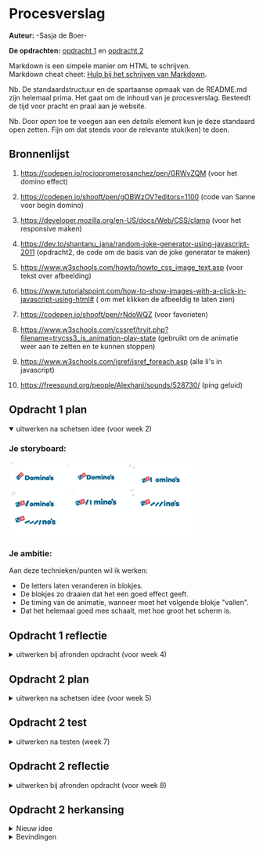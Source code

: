 # Procesverslag
**Auteur:** -Sasja de Boer-

**De opdrachten:** [opdracht 1](opdracht1/index.html) en [opdracht 2](opdracht2/index.html)


Markdown is een simpele manier om HTML te schrijven.  
Markdown cheat cheet: [Hulp bij het schrijven van Markdown](https://github.com/adam-p/markdown-here/wiki/Markdown-Cheatsheet).

Nb. De standaardstructuur en de spartaanse opmaak van de README.md zijn helemaal prima. Het gaat om de inhoud van je procesverslag. Besteedt de tijd voor pracht en praal aan je website.

Nb. Door *open* toe te voegen aan een *details* element kun je deze standaard open zetten. Fijn om dat steeds voor de relevante stuk(ken) te doen.



## Bronnenlijst
  1. https://codepen.io/rociopromerosanchez/pen/GRWvZQM (voor het domino effect)
  2. https://codepen.io/shooft/pen/gOBWzOV?editors=1100 (code van Sanne voor begin domino)
  2. https://developer.mozilla.org/en-US/docs/Web/CSS/clamp (voor het responsive maken)
  3. https://dev.to/shantanu_jana/random-joke-generator-using-javascript-2011 (opdracht2, de code om de basis van de joke generator te maken)
  4. https://www.w3schools.com/howto/howto_css_image_text.asp (voor tekst over afbeelding)
  5. https://www.tutorialspoint.com/how-to-show-images-with-a-click-in-javascript-using-html# ( om met klikken de afbeeldig te laten zien)
  6. https://codepen.io/shooft/pen/rNdoWQZ (voor favorieten)
  7. https://www.w3schools.com/cssref/tryit.php?filename=trycss3_js_animation-play-state (gebruikt om de animatie weer aan te zetten en te kunnen stoppen)
  8. https://www.w3schools.com/jsref/jsref_foreach.asp (alle li's in javascript)
  
  6. https://freesound.org/people/Alexhanj/sounds/528730/ (ping geluid)



## Opdracht 1 plan

<details open>
  <summary>uitwerken na schetsen idee (voor week 2)</summary>


  ### Je storyboard:
  <img src="readme-images/storyboard.svg" width="375px" alt="storyboard voor opdracht 1">


  ### Je ambitie: 
  Aan deze technieken/punten wil ik werken:
  - De letters laten veranderen in blokjes.
  - De blokjes zo draaien dat het een goed effect geeft.
  - De timing van de animatie, wanneer moet het volgende blokje "vallen".
  - Dat het helemaal goed mee schaalt, met hoe groot het scherm is.
 
</details>



## Opdracht 1 reflectie

<details>
  <summary>uitwerken bij afronden opdracht (voor week 4)</summary>


  ### Je uitkomst - karakteristiek screenshot(s):
  <img src="readme-images/resultaat.svg" width="375px" alt="uitomst opdracht 1">
  <img src="readme-images/resultaat-plat.svg" width="375px" alt="uitkomst opdracht 1">


  ### Dit ging goed/Heb ik geleerd: 
  Korte omschrijving met plaatje(s)
  - Ik heb geleerd hoe je uberhaupt een animatie moet maken. Ik snapte er vrij weinig van en ik heb veel moeten opzoeken en uitzoeken, allereerst om te begrijpen hoe alles werkt. Uiteindelijk snap ik het nu wel wat beter.
  - Wat ik ook heb geleerd is om het logo met before neer te zetten. Ik had eerst geen idee hoe ik dat logo daar ging krijgen, maar met before en background image is het uiteindelijk gelukt. Ook had ik nog nooit met gradient gewerkt, maar dit werkt goed voor mijn logo.

  <img src="readme-images/code-logo.svg" width="375px" alt="top">


  ### Dit was lastig/Is niet gelukt:
  Korte omschrijving met plaatje(s)
  - Het responsive maken, was eerst even last. Dit kwam omdat ik geen idee had hoe dit moest en dan wordt het ook lastig waar je op moet zoeken. Uiteindelijk herkende ik weer van de les hoe dit moest en toen kon ik beter zoeken en was het uiteindelijk helemaal niet zo lastig. Ik heb nu alleen dat het schaalt als je de breedte veranderd, maar zou dit eigenlijk ook wilen met de hoogte.


  <img src="readme-images/code-schalen.svg" width="375px" alt="bummer">
</details>



## Opdracht 2 plan

<details>
  <summary>uitwerken na schetsen idee (voor week 5)</summary>


  ### Je ontwerp:
  <img src="readme-images/wireflow.svg" width="375px" alt="ontwerp opdracht 2">


  ### Je ambitie: 
  Aan deze technieken/punten wil ik werken:
  - Dat de animatie start met een klik.
  - Dat de balletjes precies goed rollen en optijd stoppen en dan vallen.
  - Hoe je iets op een goede manier kan opslaan.
  - Hoe je een mop "random" kan kiezen en ook elke keer/dag een andere.
</details>



## Opdracht 2 test

<details>
  <summary>uitwerken na testen (week 7)</summary>
  <img src="readme-images/feedback3.png" width="375px" alt="feedback">
  <img src="readme-images/feedback4.png" width="375px" alt="feedback">

  Neem minimaal 5 bevindingen op:

  ### Bevinding 1:
  Wanneer je een meerdere moppen toevoegd aan het lijstje, dan wordt het een hele lange lijst die buiten beeld gaat.

  #### oplossing:
  Ik heb in de css een max-height gegeven aan de section van favorites en daarna overflow: auto, die zorgt ervoor dat je kan scrollen wanneer de content niet mee erin past.


  ### Bevinding 2:
  Geluid is toegevoegd wanneer je een mop plaats in het favorietenlijstje, deze is niet te horen op github wel op safari.

  #### oplossing:
  Ik heb Eva een berichtje gestuurd, met de vraag of zij mij wilt helpen. Ik had bij het path in de javascript een ./ ervoor moeten zetten, want toen ik dat deed toen werkte het geluid wel.


  ### Bevinding 3:
  De moppen kunnen nog niet verwijderd worden, alleen maar toegevoegd.

  #### oplossing:
  Ik heb uiteindelijk in de code een aanpassing gedaan. Wanneer je op een mop klikt wordt de functie removeFromFavorites uitgevoerd en dan wordt de mop verwijderd met een kleine fade-out animatie.
  

  ### Bevinding 4:
  Er is nog geen animaties, deze moet nog worden toegevoegd aan de site.

  #### oplossing:
  De animatie heb ik toegevoegd bij het verwijderen van een mop. In de css heb ik een korte animatie gemaakt die getoond wordt wanneer je op de mop klikt in het favorietenlijstje.


  ### Bevinding 5:
  Een mop kan je heel vaak toevoegen aan het lijstje.

  #### oplossing:
  Dit heb ik uiteindelijk opgelost door de functioon isInFavorites toe te voegen, die controleert of de mop al in het lijstje staat. Ook in de function drop staat bij de onderdaan dat de mop wordt toegevoegd als die nog niet in het favorietenlijstje staat.
</details>



## Opdracht 2 reflectie

<details>
  <summary>uitwerken bij afronden opdracht (voor week 8)</summary>

  ### Je uitkomst - karakteristiek screenshot(s):
  <img src="readme-images/eind1.png" width="375px" alt="uitkomst opdracht 2">
  <img src="readme-images/eind2.png" width="375px" alt="uitkomst opdracht 2">


  ### Dit ging goed/Heb ik geleerd: 
  - Ik heb tijdens deze opdracht veel geleerd. Allereerst hoe je een API kan ophalen en kan gebruiken. 
  - Ook het drag and drop had ik nog nooit gedaan en na wat puzzelen was dat ook helemaal gelukt.
  - Door de vorige opdracht, wist ik dat ik met clamp ervoor kon zorgen dat alles goed mee schaalt.
  - Wat ik ook heb geleerd is hoe je met een toets een iets kan uitvoeren.

  <img src="readme-images/code-toetsenbord.png" width="375px" alt="top">


  ### Dit was lastig/Is niet gelukt:
  Wat ik lastig vond was om alle verschillende dingen goed op elkaar aan te laten sluiten, ik heb hierbij hulp gevraagd zodat het goed op elkaar aansluit. Het verwijderen van een mop die in de favorietenlijst stond, vond ik ook lastig. Dit kwam vooral omdat ik geen idee had hoe die zou kunnen, uiteindelijk is het gelukt en daar ben ik erg blij mee. Uiteindelijk is het voor het grootste gedeelte gelukt. In mijn ontwerp had ik eerst iets getekent met een balletje, helaas is dat er niet meer van gekomen doordat ik daar geen tijd meer voor had.

  <img src="readme-images/code-verwijderen.png" width="375px" alt="bummer">

</details>

## Opdracht 2 herkansing
<details>
  <summary> Nieuw idee</summary>

  ### Nieuw idee:
  Voor de herkansing wilde ik gaan voor wel nog dezelfde opdracht, maar wel met een andere uitstraling. Ik heb mijn inspiratie gehaald uit een slotmachine. Mijn idee is dus dat als je op de start button klikt dat de moppen dan voorbij rollen en wanneer je op stop drukt dan zie je een mop. Ook kan je de mop opslaan/favoriet maken door op de button te klikken, je ziet dan bij het hartje het aantal veranderen.
</details>

<details>
  <summary> Bevindingen</summary>

  ### Bevinding 1:
  Om de moppen te laten rollen heb ik heel wat gezocht op het internet, maar ik kon niet echt iets vinden wat ik snapte en wat mij kon helpen. Ik heb daarom de hulp van Eva ingeschakeld en zij heeft voor mij een Codepen gemaakt met hoe het kan rollen. Hierbij gaf zij wel aan dat het makkelijker was om het met li's te doen, dus helaas is er geen API maar zijn het li's geworden.

  ### Bevinding 2:
  Het rollen van de li's bleef aanstaan, dus eerst heb ik daar een pauze op gezet in de css. Maar toen moest het ook weer aan en uit gaan met de knoppen. Ook dit was een heel gedoe, want voorbeelden gaven vaak alleen aan of alleen uit. Uiteindelijk heb ik een goed voorbeeld gevonden, waarbij de animatie aan en uit ging. Alleen was toen maar 1 li te zien. Ik ben toen verder gaan zoeken en had toen gevonden hoe je dit voor alle li's kan laten gelden (bron 8).

  ### Bevinding 3:
  Ik had zelf de slotmachine getekend en de lampjes ook die je te zien krijgt, alleen het was nog wel even wat werk om dit op elkaar te krijgen. Ook met de tekst om die op de afbeelding te krijgen en ook dat het op de juiste plek bleef zitten als het scherm groter werd. Ik heb uiteindelijk gebruik gemaakt van percentages bij top en left en dan transform:translate, nu blijft de afbeelding en de tekst op de onderste afbeelding op zijn plek zitten (bron 4).

  ### Bevinding 4:







</details>

